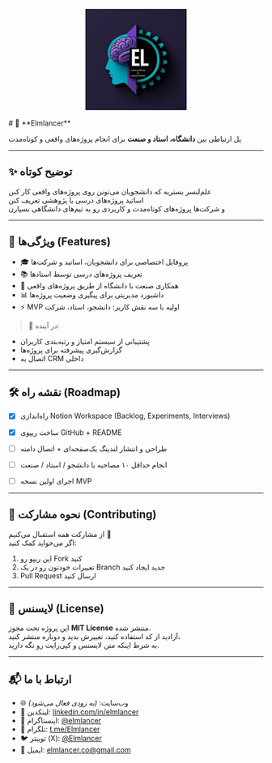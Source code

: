 <p align="center">
  <img src="./Logo.PNG" alt="Elmlancer Logo" width="200"/>
</p>
# 🚀 **Elmlancer**

پل ارتباطی بین **دانشگاه، استاد و صنعت** برای انجام پروژه‌های واقعی و کوتاه‌مدت  

---

## ✨ توضیح کوتاه
علم‌لنسر بستریه که دانشجویان می‌تونن روی پروژه‌های واقعی کار کنن  
اساتید پروژه‌های درسی یا پژوهشی تعریف کنن  
و شرکت‌ها پروژه‌های کوتاه‌مدت و کاربردی رو به تیم‌های دانشگاهی بسپارن  

---

## 🔑 ویژگی‌ها (Features)
- 🎓 پروفایل اختصاصی برای دانشجویان، اساتید و شرکت‌ها  
- 📚 تعریف پروژه‌های درسی توسط استادها  
- 🏢 همکاری صنعت با دانشگاه از طریق پروژه‌های واقعی  
- 📊 داشبورد مدیریتی برای پیگیری وضعیت پروژه‌ها  
- ⚡ MVP اولیه با سه نقش کاربر: دانشجو، استاد، شرکت  

> 🚧 در آینده:
- پشتیبانی از سیستم امتیاز و رتبه‌بندی کاربران  
- گزارش‌گیری پیشرفته برای پروژه‌ها  
- اتصال به CRM داخلی  

---

## 🛠 نقشه راه (Roadmap)
- [x] راه‌اندازی Notion Workspace (Backlog, Experiments, Interviews)  
- [x] ساخت ریپوی GitHub + README  
- [ ] طراحی و انتشار لندینگ یک‌صفحه‌ای + اتصال دامنه  
- [ ] انجام حداقل ۱۰ مصاحبه با دانشجو / استاد / صنعت  
- [ ] اجرای اولین نسخه MVP  

 

---

## 🤝 نحوه مشارکت (Contributing)
از مشارکت همه استقبال می‌کنیم 🙌  
اگر می‌خواید کمک کنید:  
1. این ریپو رو Fork کنید  
2. تغییرات خودتون رو در یک Branch جدید ایجاد کنید  
3. Pull Request ارسال کنید  

---

## 📄 لایسنس (License)
این پروژه تحت مجوز **MIT License** منتشر شده.  
آزادید از کد استفاده کنید، تغییرش بدید و دوباره منتشر کنید،  
به شرط اینکه متن لایسنس و کپی‌رایت رو نگه دارید.  

---

## 📬 ارتباط با ما
- 🌐 وب‌سایت: *(به زودی فعال می‌شود)*  
- 💼 لینکدین: [linkedin.com/in/elmlancer](https://www.linkedin.com/in/elmlancer)  
- 📸 اینستاگرام: [@elmlancer](https://www.instagram.com/elmlancer)  
- 📢 تلگرام: [t.me/Elmlancer](https://t.me/Elmlancer)  
- 🐦 توییتر (X): [@Elmlancer](https://twitter.com/Elmlancer)  
- 📧 ایمیل: elmlancer.co@gmail.com  
